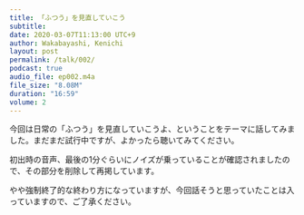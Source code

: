 ```yaml
---
title: 「ふつう」を見直していこう
subtitle: 
date: 2020-03-07T11:13:00 UTC+9
author: Wakabayashi, Kenichi
layout: post
permalink: /talk/002/
podcast: true
audio_file: ep002.m4a
file_size: "8.08M"
duration: "16:59"
volume: 2
---
```

今回は日常の「ふつう」を見直していこうよ、ということをテーマに話してみました。まだまだ試行中ですが、よかったら聴いてみてください。

初出時の音声、最後の1分ぐらいにノイズが乗っていることが確認されましたので、その部分を削除して再掲しています。

やや強制終了的な終わり方になっていますが、今回話そうと思っていたことは入っていますので、ご了承ください。
